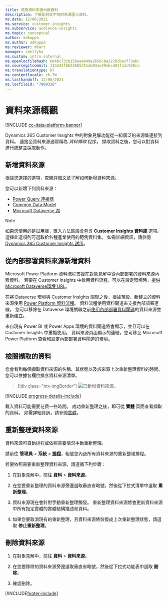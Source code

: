 ```yaml
---
title: 使用資料來源內嵌資料
description: 了解如何從不同的來源匯入資料。
ms.date: 12/06/2021
ms.service: customer-insights
ms.subservice: audience-insights
ms.topic: conceptual
author: adkuppa
ms.author: adkuppa
ms.reviewer: mhart
manager: shellyha
ms.custom: intro-internal
ms.openlocfilehash: 6846c73cb156aaa049e2656c8e327bcba1f73abc
ms.sourcegitcommit: 11b343f6622665251ab84ae39ebcd91fa1c928ca
ms.translationtype: HT
ms.contentlocale: zh-TW
ms.lasthandoff: 12/08/2021
ms.locfileid: "7900326"
---
```

# <a name="data-sources-overview"></a>資料來源概觀

[!INCLUDE [cc-data-platform-banner](../includes/cc-data-platform-banner.md)]

Dynamics 365 Customer Insights 中的對象見解功能從一組廣泛的來源集連接到資料。 連接至資料來源通常稱為 *資料擷取* 程序。 擷取資料之後，您可以對資料進行[統整](data-unification.md)並採取動作。

## <a name="add-a-data-source"></a>新增資料來源

根據您選擇的選項，查閱詳細文章了解如何新增資料來源。

您可以新增下列資料來源：

- [Power Query 連接器](connect-power-query.md)
- [Common Data Model](connect-common-data-model.md)
- [Microsoft Dataverse 湖](connect-dataverse-managed-lake.md)

> [!NOTE]
> 如果您使用的是試用版，匯入方法區段會包含 **Customer Insights 資料庫** 選項。 選擇此選項則可選取給各種產業使用的範例資料集。 如需詳細資訊，請參閱 [Dynamics 365 Customer Insights 試用](../trial-signup.md)。

## <a name="add-data-from-on-premises-data-sources"></a>從內部部署資料來源新增資料

Microsoft Power Platform 資料流程支援在對象見解中從內部部署的資料來源內嵌資料。 若要在 Customer Insights 中啟用資料流程，可以在設定環境時，[提供 Microsoft Dataverse環境 URL](create-environment.md)。

在將 Dataverse 環境與 Customer Insights 關聯之後，根據預設，新建立的資料來源使用 [Power Platform 資料流程](/power-query/dataflows/overview-dataflows-across-power-platform-dynamics-365)。 資料流程使用資料閘道來支援內部部署連線。 您可以移除在 Dataverse 環境關聯之前[使用內部部署資料閘道](/data-integration/gateway/service-gateway-app)的資料來源並重新建立。

來自現有 Power BI 或 Power Apps 環境的資料閘道將會顯示，並且可以在 Customer Insights 中重複使用。 資料來源頁面顯示的連結，您可移至 Microsoft Power Platform 查看和設定內部部署資料閘道的環境。

## <a name="review-ingested-data"></a>檢閱擷取的資料

您會看到每個擷取資料來源的名稱、其狀態以及該來源上次重新整理資料的時間。 您可以依據各欄位排序資料來源清單。

> [!div class="mx-imgBorder"]
> ![已新增資料來源。](media/configure-data-datasource-added.png "新增的資料來源")

[!INCLUDE [progress-details-include](../includes/progress-details-pane.md)]

載入資料可能需要花費一些時間。 成功重新整理之後，即可從 **實體** 頁面查看擷取的資料。 如需詳細資訊，請參閱[實體](entities.md)。

## <a name="refresh-a-data-source"></a>重新整理資料來源

資料來源可自動排程或依照需要情況手動重新整理。 

請前往 **管理員** > **系統** > [**排程**](system.md#schedule-tab)，組態您內嵌所有資料來源的重新整理排程。

若要依照需要重新整理資料來源，請遵循下列步驟：

1. 在對象見解中，前往 **資料** > **資料來源**。

2. 在您要重新整理的資料來源旁邊選取垂直省略號，然後從下拉式清單中選取 **重新整理**。

3. 資料來源現在會針對手動重新整理觸發。 重新整理資料來源將會更新資料來源中所有指定實體的實體結構描述和資料。

4. 如果您要取消現有的重新整理，且資料來源將恢復成上次重新整理狀態，請選取 **停止重新整理**。

## <a name="delete-a-data-source"></a>刪除資料來源

1. 在對象見解中，前往 **資料** > **資料來源**。

2. 在您要移除的資料來源旁邊選取垂直省略號，然後從下拉式功能表中選取 **刪除**。

3. 確認刪除。


[!INCLUDE[footer-include](../includes/footer-banner.md)]
